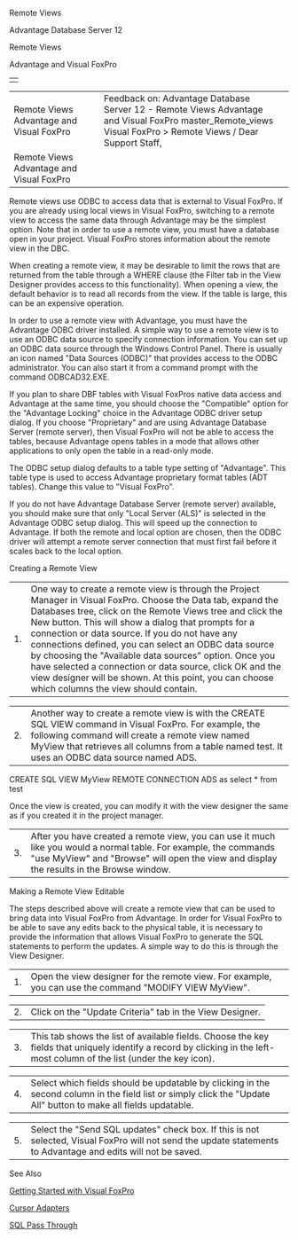 Remote Views




Advantage Database Server 12  

Remote Views

Advantage and Visual FoxPro

|  |
| --- |
|  |

|  |  |  |  |  |
| --- | --- | --- | --- | --- |
| Remote Views  Advantage and Visual FoxPro |  |  | Feedback on: Advantage Database Server 12 - Remote Views Advantage and Visual FoxPro master\_Remote\_views Visual FoxPro > Remote Views / Dear Support Staff, |  |
| Remote Views  Advantage and Visual FoxPro |  |  |  |  |

Remote views use ODBC to access data that is external to Visual FoxPro. If you are already using local views in Visual FoxPro, switching to a remote view to access the same data through Advantage may be the simplest option. Note that in order to use a remote view, you must have a database open in your project. Visual FoxPro stores information about the remote view in the DBC.

When creating a remote view, it may be desirable to limit the rows that are returned from the table through a WHERE clause (the Filter tab in the View Designer provides access to this functionality). When opening a view, the default behavior is to read all records from the view. If the table is large, this can be an expensive operation.

In order to use a remote view with Advantage, you must have the Advantage ODBC driver installed. A simple way to use a remote view is to use an ODBC data source to specify connection information. You can set up an ODBC data source through the Windows Control Panel. There is usually an icon named "Data Sources (ODBC)" that provides access to the ODBC administrator. You can also start it from a command prompt with the command ODBCAD32.EXE.

If you plan to share DBF tables with Visual FoxPros native data access and Advantage at the same time, you should choose the "Compatible" option for the "Advantage Locking" choice in the Advantage ODBC driver setup dialog. If you choose "Proprietary" and are using Advantage Database Server (remote server), then Visual FoxPro will not be able to access the tables, because Advantage opens tables in a mode that allows other applications to only open the table in a read-only mode.

The ODBC setup dialog defaults to a table type setting of "Advantage". This table type is used to access Advantage proprietary format tables (ADT tables). Change this value to "Visual FoxPro".

If you do not have Advantage Database Server (remote server) available, you should make sure that only "Local Server (ALS)" is selected in the Advantage ODBC setup dialog. This will speed up the connection to Advantage. If both the remote and local option are chosen, then the ODBC driver will attempt a remote server connection that must first fail before it scales back to the local option.

Creating a Remote View

|  |  |
| --- | --- |
| 1. | One way to create a remote view is through the Project Manager in Visual FoxPro. Choose the Data tab, expand the Databases tree, click on the Remote Views tree and click the New button. This will show a dialog that prompts for a connection or data source. If you do not have any connections defined, you can select an ODBC data source by choosing the "Available data sources" option. Once you have selected a connection or data source, click OK and the view designer will be shown. At this point, you can choose which columns the view should contain. |

|  |  |
| --- | --- |
| 2. | Another way to create a remote view is with the CREATE SQL VIEW command in Visual FoxPro. For example, the following command will create a remote view named MyView that retrieves all columns from a table named test. It uses an ODBC data source named ADS. |

CREATE SQL VIEW MyView REMOTE CONNECTION ADS as select \* from test

Once the view is created, you can modify it with the view designer the same as if you created it in the project manager.

|  |  |
| --- | --- |
| 3. | After you have created a remote view, you can use it much like you would a normal table. For example, the commands "use MyView" and "Browse" will open the view and display the results in the Browse window. |

Making a Remote View Editable

The steps described above will create a remote view that can be used to bring data into Visual FoxPro from Advantage. In order for Visual FoxPro to be able to save any edits back to the physical table, it is necessary to provide the information that allows Visual FoxPro to generate the SQL statements to perform the updates. A simple way to do this is through the View Designer.

|  |  |
| --- | --- |
| 1. | Open the view designer for the remote view. For example, you can use the command "MODIFY VIEW MyView". |

|  |  |
| --- | --- |
| 2. | Click on the "Update Criteria" tab in the View Designer. |

|  |  |
| --- | --- |
| 3. | This tab shows the list of available fields. Choose the key fields that uniquely identify a record by clicking in the left-most column of the list (under the key icon). |

|  |  |
| --- | --- |
| 4. | Select which fields should be updatable by clicking in the second column in the field list or simply click the "Update All" button to make all fields updatable. |

|  |  |
| --- | --- |
| 5. | Select the "Send SQL updates" check box. If this is not selected, Visual FoxPro will not send the update statements to Advantage and edits will not be saved. |

See Also

[Getting Started with Visual FoxPro](master_getting_started_with_visual_foxpro.htm)

[Cursor Adapters](master_cursor_adapters.htm)

[SQL Pass Through](master_sql_pass_through.htm)